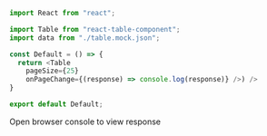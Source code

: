 ```js
import React from "react";

import Table from "react-table-component";
import data from "./table.mock.json";

const Default = () => {
  return <Table 
    pageSize={25} 
    onPageChange={(response) => console.log(response)} />) />
}

export default Default;
```

Open browser console to view response
